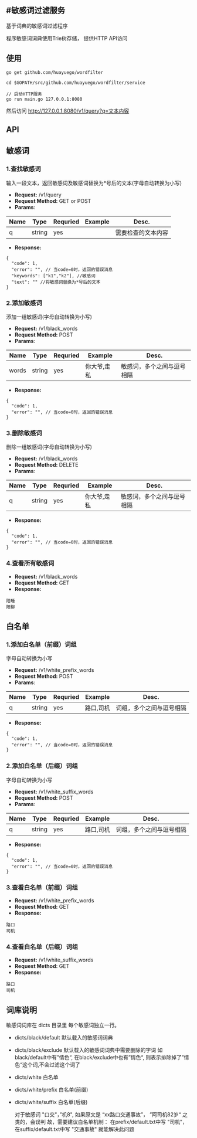 #敏感词过滤服务
---

基于词典的敏感词过滤程序

程序敏感词词典使用Trie树存储， 提供HTTP API访问

## 使用

```
go get github.com/huayuego/wordfilter

cd $GOPATH/src/github.com/huayuego/wordfilter/service

// 启动HTTP服务
go run main.go 127.0.0.1:8080
```

然后访问 http://127.0.0.1:8080/v1/query?q=文本内容

## API

## 敏感词

### 1.查找敏感词
输入一段文本，返回敏感词及敏感词替换为*号后的文本(字母自动转换为小写)

* **Request:**  /v1/query
* **Request Method:** GET or POST 
* **Params**:

| Name | Type | Requried | Example | Desc. |
| ---- | ---- | -------- | ------- | ----- |
| q | string | yes | | 需要检查的文本内容 |

*  **Response:**
```
{
  "code": 1,
  "error": "", // 当code=0时，返回的错误消息
  "keywords": ["k1","k2"], //敏感词
  "text": "" //将敏感词替换为*号后的文本
}
```

### 2.添加敏感词

添加一组敏感词(字母自动转换为小写)

* **Request:**  /v1/black_words 
* **Request Method:** POST 
* **Params**:

| Name | Type | Requried | Example | Desc. |
| ---- | ---- | -------- | ------- | ----- |
| words    | string | yes  | 你大爷,走私 | 敏感词，多个之间与逗号相隔 |

*  **Response:**
```
{
  "code": 1,
  "error": "", // 当code=0时，返回的错误消息
}
```

### 3.删除敏感词

删除一组敏感词(字母自动转换为小写)

* **Request:**  /v1/black_words 
* **Request Method:** DELETE 
* **Params**:

| Name | Type | Requried | Example | Desc. |
| ---- | ---- | -------- | ------- | ----- |
| q    | string | yes  | 你大爷,走私 | 敏感词，多个之间与逗号相隔 |

*  **Response:**
```
{
  "code": 1,
  "error": "", // 当code=0时，返回的错误消息
}
```

### 4.查看所有敏感词

* **Request:**  /v1/black_words 
* **Request Method:** GET
* **Response:**
```
陪睡
陪聊
```

## 白名单

### 1.添加白名单（前缀）词组

字母自动转换为小写

* **Request:**  /v1/white_prefix_words
* **Request Method:** POST 
* **Params**:

| Name | Type | Requried | Example | Desc. |
| ---- | ---- | -------- | ------- | ----- |
| q    | string | yes  | 路口,司机 | 词组，多个之间与逗号相隔 |

*  **Response:**
```
{
  "code": 1,
  "error": "", // 当code=0时，返回的错误消息
}
```

### 2.添加白名单（后缀）词组

字母自动转换为小写

* **Request:**  /v1/white_suffix_words 
* **Request Method:** POST 
* **Params**:

| Name | Type | Requried | Example | Desc. |
| ---- | ---- | -------- | ------- | ----- |
| q    | string | yes  | 路口,司机 | 词组，多个之间与逗号相隔 |

*  **Response:**
```
{
  "code": 1,
  "error": "", // 当code=0时，返回的错误消息
}
```

### 3.查看白名单（前缀）词组

* **Request:**  /v1/white_prefix_words 
* **Request Method:** GET
* **Response:**
```
路口
司机
```

### 4.查看白名单（后缀）词组

* **Request:**  /v1/white_suffix_words 
* **Request Method:** GET
* **Response:**
```
路口
司机
```

## 词库说明
敏感词词库在 dicts 目录里
每个敏感词独立一行。

- dicts/black/default 默认载入的敏感词词典

- dicts/black/exclude 默认载入的敏感词词典中需要删除的字词
  如black/default中有”情色“, 在black/exclude中也有”情色“, 则表示排除掉了”情色“这个词,不会过滤这个词了

- dicts/white 白名单
- dicts/white/prefix 白名单(前缀)
- dicts/white/suffix 白名单(后缀)

  对于敏感词 "口交"，”机8", 如果原文是 “xx路口交通事故”， ”阿司机82岁“ 之类的，会误判
  故，需要建议白名单机制：
  在prefix/default.txt中写  "司机"，
  在suffix/default.txt中写  "交通事故"
  就能解决此问题

